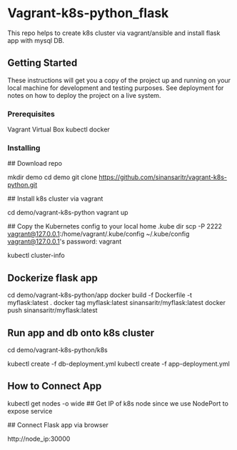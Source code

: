 # Vagrant-k8s-python_flask

This repo helps to create k8s cluster via vagrant/ansible and install flask app with mysql DB.

## Getting Started

These instructions will get you a copy of the project up and running on your local machine for development and testing purposes. See deployment for notes on how to deploy the project on a live system.

### Prerequisites

Vagrant
Virtual Box
kubectl
docker

### Installing

## Download repo

mkdir demo
cd demo 
git clone https://github.com/sinansaritr/vagrant-k8s-python.git

## Install k8s cluster via vagrant

cd demo/vagrant-k8s-python
vagrant up

## Copy the Kubernetes config to your local home .kube dir
scp -P 2222 vagrant@127.0.0.1:/home/vagrant/.kube/config ~/.kube/config
vagrant@127.0.0.1's password: vagrant

kubectl cluster-info

## Dockerize flask app

cd demo/vagrant-k8s-python/app
docker build -f Dockerfile -t myflask:latest .
docker tag myflask:latest sinansaritr/myflask:latest
docker push sinansaritr/myflask:latest

## Run app and db onto k8s cluster

cd demo/vagrant-k8s-python/k8s

kubectl create -f db-deployment.yml
kubectl create -f app-deployment.yml

## How to Connect App

kubectl get nodes -o wide  ## Get IP of k8s node since we use NodePort to expose service

## Connect Flask app via browser

http://node_ip:30000